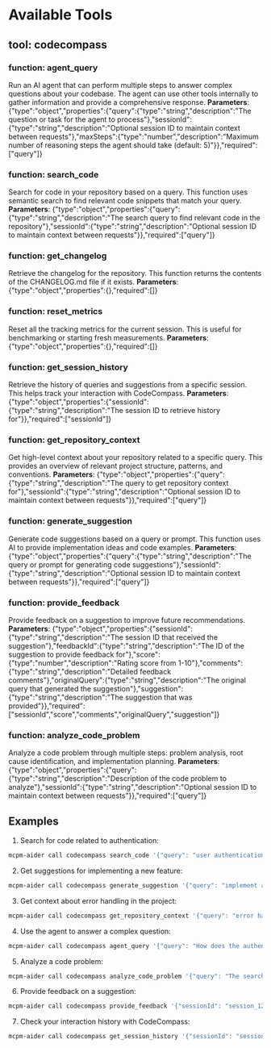 # Available Tools

## tool: codecompass

### function: agent_query
Run an AI agent that can perform multiple steps to answer complex questions about your codebase. The agent can use other tools internally to gather information and provide a comprehensive response.
**Parameters**:
{"type":"object","properties":{"query":{"type":"string","description":"The question or task for the agent to process"},"sessionId":{"type":"string","description":"Optional session ID to maintain context between requests"},"maxSteps":{"type":"number","description":"Maximum number of reasoning steps the agent should take (default: 5)"}},"required":["query"]}

### function: search_code
Search for code in your repository based on a query. This function uses semantic search to find relevant code snippets that match your query.
**Parameters**:
{"type":"object","properties":{"query":{"type":"string","description":"The search query to find relevant code in the repository"},"sessionId":{"type":"string","description":"Optional session ID to maintain context between requests"}},"required":["query"]}

### function: get_changelog
Retrieve the changelog for the repository. This function returns the contents of the CHANGELOG.md file if it exists.
**Parameters**:
{"type":"object","properties":{},"required":[]}

### function: reset_metrics
Reset all the tracking metrics for the current session. This is useful for benchmarking or starting fresh measurements.
**Parameters**:
{"type":"object","properties":{},"required":[]}

### function: get_session_history
Retrieve the history of queries and suggestions from a specific session. This helps track your interaction with CodeCompass.
**Parameters**:
{"type":"object","properties":{"sessionId":{"type":"string","description":"The session ID to retrieve history for"}},"required":["sessionId"]}

### function: get_repository_context
Get high-level context about your repository related to a specific query. This provides an overview of relevant project structure, patterns, and conventions.
**Parameters**:
{"type":"object","properties":{"query":{"type":"string","description":"The query to get repository context for"},"sessionId":{"type":"string","description":"Optional session ID to maintain context between requests"}},"required":["query"]}

### function: generate_suggestion
Generate code suggestions based on a query or prompt. This function uses AI to provide implementation ideas and code examples.
**Parameters**:
{"type":"object","properties":{"query":{"type":"string","description":"The query or prompt for generating code suggestions"},"sessionId":{"type":"string","description":"Optional session ID to maintain context between requests"}},"required":["query"]}

### function: provide_feedback
Provide feedback on a suggestion to improve future recommendations.
**Parameters**:
{"type":"object","properties":{"sessionId":{"type":"string","description":"The session ID that received the suggestion"},"feedbackId":{"type":"string","description":"The ID of the suggestion to provide feedback for"},"score":{"type":"number","description":"Rating score from 1-10"},"comments":{"type":"string","description":"Detailed feedback comments"},"originalQuery":{"type":"string","description":"The original query that generated the suggestion"},"suggestion":{"type":"string","description":"The suggestion that was provided"}},"required":["sessionId","score","comments","originalQuery","suggestion"]}

### function: analyze_code_problem
Analyze a code problem through multiple steps: problem analysis, root cause identification, and implementation planning.
**Parameters**:
{"type":"object","properties":{"query":{"type":"string","description":"Description of the code problem to analyze"},"sessionId":{"type":"string","description":"Optional session ID to maintain context between requests"}},"required":["query"]}

## Examples

1. Search for code related to authentication:
```bash
mcpm-aider call codecompass search_code '{"query": "user authentication"}'
```

2. Get suggestions for implementing a new feature:
```bash
mcpm-aider call codecompass generate_suggestion '{"query": "implement a rate limiter"}'
```

3. Get context about error handling in the project:
```bash
mcpm-aider call codecompass get_repository_context '{"query": "error handling patterns"}'
```

4. Use the agent to answer a complex question:
```bash
mcpm-aider call codecompass agent_query '{"query": "How does the authentication flow work in this codebase?"}'
```

5. Analyze a code problem:
```bash
mcpm-aider call codecompass analyze_code_problem '{"query": "The search function is returning incorrect results when searching for special characters"}'
```

6. Provide feedback on a suggestion:
```bash
mcpm-aider call codecompass provide_feedback '{"sessionId": "session_1234", "score": 8, "comments": "Good suggestion but could be more efficient", "originalQuery": "implement rate limiter", "suggestion": "..."}'
```

7. Check your interaction history with CodeCompass:
```bash
mcpm-aider call codecompass get_session_history '{"sessionId": "session_1234"}'
```
